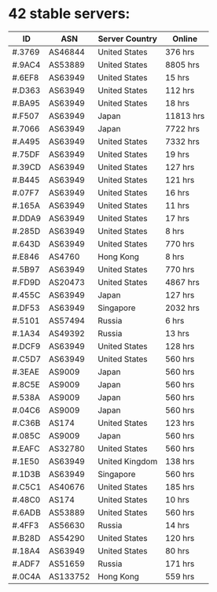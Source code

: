 # 42 stable servers:

| ID | ASN | Server Country | Online |
| ------ | ------ | ------ | ------ |
| #.3769 | AS46844 | United States | 376 hrs |
| #.9AC4 | AS53889 | United States | 8805 hrs |
| #.6EF8 | AS63949 | United States | 15 hrs |
| #.D363 | AS63949 | United States | 112 hrs |
| #.BA95 | AS63949 | United States | 18 hrs |
| #.F507 | AS63949 | Japan | 11813 hrs |
| #.7066 | AS63949 | Japan | 7722 hrs |
| #.A495 | AS63949 | United States | 7332 hrs |
| #.75DF | AS63949 | United States | 19 hrs |
| #.39CD | AS63949 | United States | 127 hrs |
| #.B445 | AS63949 | United States | 121 hrs |
| #.07F7 | AS63949 | United States | 16 hrs |
| #.165A | AS63949 | United States | 11 hrs |
| #.DDA9 | AS63949 | United States | 17 hrs |
| #.285D | AS63949 | United States | 8 hrs |
| #.643D | AS63949 | United States | 770 hrs |
| #.E846 | AS4760 | Hong Kong | 8 hrs |
| #.5B97 | AS63949 | United States | 770 hrs |
| #.FD9D | AS20473 | United States | 4867 hrs |
| #.455C | AS63949 | Japan | 127 hrs |
| #.DF53 | AS63949 | Singapore | 2032 hrs |
| #.5101 | AS57494 | Russia | 6 hrs |
| #.1A34 | AS49392 | Russia | 13 hrs |
| #.DCF9 | AS63949 | United States | 128 hrs |
| #.C5D7 | AS63949 | United States | 560 hrs |
| #.3EAE | AS9009 | Japan | 560 hrs |
| #.8C5E | AS9009 | Japan | 560 hrs |
| #.538A | AS9009 | Japan | 560 hrs |
| #.04C6 | AS9009 | Japan | 560 hrs |
| #.C36B | AS174 | United States | 123 hrs |
| #.085C | AS9009 | Japan | 560 hrs |
| #.EAFC | AS32780 | United States | 560 hrs |
| #.1E50 | AS63949 | United Kingdom | 138 hrs |
| #.1D3B | AS63949 | Singapore | 560 hrs |
| #.C5C1 | AS40676 | United States | 185 hrs |
| #.48C0 | AS174 | United States | 10 hrs |
| #.6ADB | AS53889 | United States | 560 hrs |
| #.4FF3 | AS56630 | Russia | 14 hrs |
| #.B28D | AS54290 | United States | 120 hrs |
| #.18A4 | AS63949 | United States | 80 hrs |
| #.ADF7 | AS51659 | Russia | 171 hrs |
| #.0C4A | AS133752 | Hong Kong | 559 hrs |

